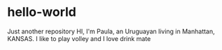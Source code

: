 # hello-world
Just another repository
HI, I'm Paula, an Uruguayan living in Manhattan, KANSAS.
I like to play volley and I love drink mate
